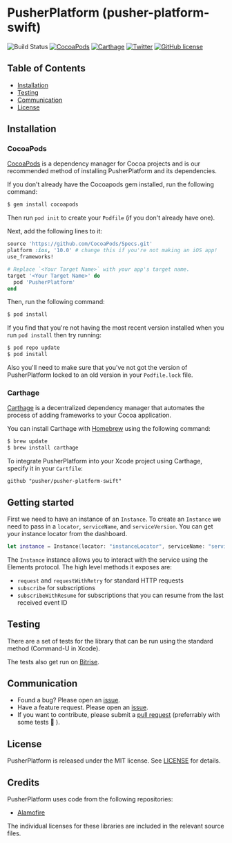 # PusherPlatform (pusher-platform-swift)

![Build Status](https://app.bitrise.io/app/4d040b65af03f4e7/status.svg?token=-aqr6zAexbKvvGTuReHCug)
[![CocoaPods](https://img.shields.io/cocoapods/v/PusherPlatform.svg)](https://cocoapods.org/pods/PusherPlatform)
[![Carthage](https://img.shields.io/badge/carthage-compatible-4BC51D.svg?style=flat)](https://github.com/Carthage/Carthage)
[![Twitter](https://img.shields.io/badge/twitter-@Pusher-blue.svg?style=flat)](http://twitter.com/Pusher)
[![GitHub license](https://img.shields.io/badge/license-MIT-lightgrey.svg)](https://raw.githubusercontent.com/pusher/pusher-platform-swift/master/LICENSE.md)


## Table of Contents

* [Installation](#installation)
* [Testing](#testing)
* [Communication](#communication)
* [License](#license)


## Installation

### CocoaPods

[CocoaPods](http://cocoapods.org) is a dependency manager for Cocoa projects and is our recommended method of installing PusherPlatform and its dependencies.

If you don't already have the Cocoapods gem installed, run the following command:

```bash
$ gem install cocoapods
```

Then run `pod init` to create your `Podfile` (if you don't already have one).

Next, add the following lines to it:

```ruby
source 'https://github.com/CocoaPods/Specs.git'
platform :ios, '10.0' # change this if you're not making an iOS app!
use_frameworks!

# Replace `<Your Target Name>` with your app's target name.
target '<Your Target Name>' do
  pod 'PusherPlatform'
end
```

Then, run the following command:

```bash
$ pod install
```

If you find that you're not having the most recent version installed when you run `pod install` then try running:

```bash
$ pod repo update
$ pod install
```

Also you'll need to make sure that you've not got the version of PusherPlatform locked to an old version in your `Podfile.lock` file.

### Carthage

[Carthage](https://github.com/Carthage/Carthage) is a decentralized dependency manager that automates the process of adding frameworks to your Cocoa application.

You can install Carthage with [Homebrew](http://brew.sh/) using the following command:

```bash
$ brew update
$ brew install carthage
```

To integrate PusherPlatform into your Xcode project using Carthage, specify it in your `Cartfile`:

```ogdl
github "pusher/pusher-platform-swift"
```

## Getting started

First we need to have an instance of an `Instance`. To create an `Instance` we need to pass in a `locator`, `serviceName`, and `serviceVersion`. You can get your instance locator from the dashboard.

```swift
let instance = Instance(locator: "instanceLocator", serviceName: "service-name", serviceVersion: "service-version")
```

The `Instance` instance allows you to interact with the service using the Elements protocol. The high level methods it exposes are:

- `request` and `requestWithRetry` for standard HTTP requests
- `subscribe` for subscriptions
- `subscribeWithResume` for subscriptions that you can resume from the last received event ID


## Testing

There are a set of tests for the library that can be run using the standard method (Command-U in Xcode).

The tests also get run on [Bitrise](https://www.bitrise.io/app/4d040b65af03f4e7#/builds).


## Communication

- Found a bug? Please open an [issue](https://github.com/pusher/pusher-platform-swift/issues).
- Have a feature request. Please open an [issue](https://github.com/pusher/pusher-platform-swift/issues).
- If you want to contribute, please submit a [pull request](https://github.com/pusher/pusher-platform-swift/pulls) (preferrably with some tests 🙂 ).


## License

PusherPlatform is released under the MIT license. See [LICENSE](https://github.com/pusher/pusher-platform-swift/blob/master/LICENSE.md) for details.

## Credits

PusherPlatform uses code from the following repositories:

* [Alamofire](https://github.com/Alamofire/Alamofire)

The individual licenses for these libraries are included in the relevant source files.
